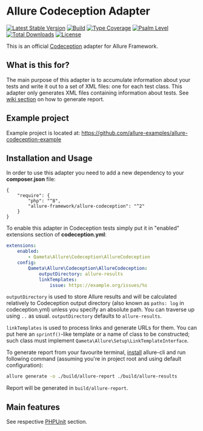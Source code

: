 # Allure Codeception Adapter

[![Latest Stable Version](http://poser.pugx.org/allure-framework/allure-codeception/v)](https://packagist.org/packages/allure-framework/allure-codeception)
[![Build](https://github.com/allure-framework/allure-codeception/actions/workflows/build.yml/badge.svg)](https://github.com/allure-framework/allure-codeception/actions/workflows/build.yml)
[![Type Coverage](https://shepherd.dev/github/allure-framework/allure-codeception/coverage.svg)](https://shepherd.dev/github/allure-framework/allure-codeception)
[![Psalm Level](https://shepherd.dev/github/allure-framework/allure-codeception/level.svg)](https://shepherd.dev/github/allure-framework/allure-codeception)
[![Total Downloads](http://poser.pugx.org/allure-framework/allure-codeception/downloads)](https://packagist.org/packages/allure-framework/allure-codeception)
[![License](http://poser.pugx.org/allure-framework/allure-codeception/license)](https://packagist.org/packages/allure-framework/allure-codeception)

This is an official [Codeception](http://codeception.com) adapter for Allure Framework.

## What is this for?
The main purpose of this adapter is to accumulate information about your tests and write it out to a set of XML files: one for each test class. This adapter only generates XML files containing information about tests. See [wiki section](https://github.com/allure-framework/allure-core/wiki#generating-report) on how to generate report.

## Example project
Example project is located at: https://github.com/allure-examples/allure-codeception-example

## Installation and Usage
In order to use this adapter you need to add a new dependency to your **composer.json** file:
```
{
    "require": {
	    "php": "^8",
	    "allure-framework/allure-codeception": "^2"
    }
}
```
To enable this adapter in Codeception tests simply put it in "enabled" extensions section of **codeception.yml**:
```yaml
extensions:
    enabled:
        - Qameta\Allure\Codeception\AllureCodeception
    config:
        Qameta\Allure\Codeception\AllureCodeception:
            outputDirectory: allure-results
            linkTemplates:
                issue: https://example.org/issues/%s
```

`outputDirectory` is used to store Allure results and will be calculated
relatively to Codeception output directory (also known as `paths: log` in
codeception.yml) unless you specify an absolute path. You can traverse up using
`..` as usual. `outputDirectory` defaults to `allure-results`.

`linkTemplates` is used to process links and generate URLs for them. You can put
here an `sprintf()`-like template or a name of class to be constructed; such class
must implement `Qameta\Allure\Setup\LinkTemplateInterface`.

To generate report from your favourite terminal,
[install](https://github.com/allure-framework/allure-cli#installation)
allure-cli and run following command (assuming you're in project root and using
default configuration):

```bash
allure generate -o ./build/allure-report ./build/allure-results
```

Report will be generated in `build/allure-report`.

## Main features
See respective [PHPUnit](https://github.com/allure-framework/allure-phpunit#advanced-features) section.

